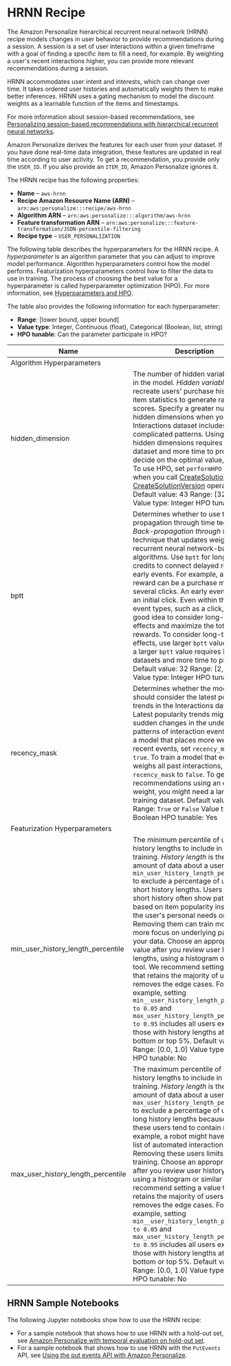 # HRNN Recipe<a name="native-recipe-hrnn"></a>

The Amazon Personalize hierarchical recurrent neural network \(HRNN\) recipe models changes in user behavior to provide recommendations during a session\. A session is a set of user interactions within a given timeframe with a goal of finding a specific item to fill a need, for example\. By weighting a user's recent interactions higher, you can provide more relevant recommendations during a session\.

HRNN accommodates user intent and interests, which can change over time\. It takes ordered user histories and automatically weights them to make better inferences\. HRNN uses a gating mechanism to model the discount weights as a learnable function of the items and timestamps\.

For more information about session\-based recommendations, see [Personalizing session\-based recommendations with hierarchical recurrent neural networks](https://arxiv.org/pdf/1706.04148.pdf)\.

Amazon Personalize derives the features for each user from your dataset\. If you have done real\-time data integration, these features are updated in real time according to user activity\. To get a recommendation, you provide only the `USER_ID`\. If you also provide an `ITEM_ID`, Amazon Personalize ignores it\.

The HRNN recipe has the following properties:
+  **Name** – `aws-hrnn`
+  **Recipe Amazon Resource Name \(ARN\)** – `arn:aws:personalize:::recipe/aws-hrnn`
+  **Algorithm ARN** – `arn:aws:personalize:::algorithm/aws-hrnn`
+  **Feature transformation ARN** – `arn:aws:personalize:::feature-transformation/JSON-percentile-filtering`
+  **Recipe type** – `USER_PERSONALIZATION`

The following table describes the hyperparameters for the HRNN recipe\. A *hyperparameter* is an algorithm parameter that you can adjust to improve model performance\. Algorithm hyperparameters control how the model performs\. Featurization hyperparameters control how to filter the data to use in training\. The process of choosing the best value for a hyperparameter is called hyperparameter optimization \(HPO\)\. For more information, see [Hyperparameters and HPO](customizing-solution-config-hpo.md)\. 

The table also provides the following information for each hyperparameter:
+ **Range**: \[lower bound, upper bound\]
+ **Value type**: Integer, Continuous \(float\), Categorical \(Boolean, list, string\)
+ **HPO tunable**: Can the parameter participate in HPO?


| Name | Description | 
| --- | --- | 
| Algorithm Hyperparameters | 
| hidden\_dimension |  The number of hidden variables used in the model\. *Hidden variables* recreate users' purchase history and item statistics to generate ranking scores\. Specify a greater number of hidden dimensions when your Interactions dataset includes more complicated patterns\. Using more hidden dimensions requires a larger dataset and more time to process\. To decide on the optimal value, use HPO\. To use HPO, set `performHPO` to `true` when you call [CreateSolution](API_CreateSolution.md) and [CreateSolutionVersion](API_CreateSolutionVersion.md) operations\. Default value: 43 Range: \[32, 256\] Value type: Integer HPO tunable: Yes  | 
| bptt |  Determines whether to use the back\-propagation through time technique\. *Back\-propagation through time* is a technique that updates weights in recurrent neural network\-based algorithms\. Use `bptt` for long\-term credits to connect delayed rewards to early events\. For example, a delayed reward can be a purchase made after several clicks\. An early event can be an initial click\. Even within the same event types, such as a click, it’s a good idea to consider long\-term effects and maximize the total rewards\. To consider long\-term effects, use larger `bptt` values\. Using a larger `bptt` value requires larger datasets and more time to process\. Default value: 32 Range: \[2, 32\] Value type: Integer HPO tunable: Yes  | 
| recency\_mask |  Determines whether the model should consider the latest popularity trends in the Interactions dataset\. Latest popularity trends might include sudden changes in the underlying patterns of interaction events\. To train a model that places more weight on recent events, set `recency_mask` to `true`\. To train a model that equally weighs all past interactions, set `recency_mask` to `false`\. To get good recommendations using an equal weight, you might need a larger training dataset\. Default value: `True` Range: `True` or `False` Value type: Boolean HPO tunable: Yes  | 
| Featurization Hyperparameters | 
| min\_user\_history\_length\_percentile |  The minimum percentile of user history lengths to include in model training\. *History length* is the total amount of data about a user\. Use `min_user_history_length_percentile` to exclude a percentage of users with short history lengths\. Users with a short history often show patterns based on item popularity instead of the user's personal needs or wants\. Removing them can train models with more focus on underlying patterns in your data\. Choose an appropriate value after you review user history lengths, using a histogram or similar tool\. We recommend setting a value that retains the majority of users, but removes the edge cases\.  For example, setting `min__user_history_length_percentile to 0.05` and `max_user_history_length_percentile to 0.95` includes all users except those with history lengths at the bottom or top 5%\. Default value: 0\.0 Range: \[0\.0, 1\.0\] Value type: Float HPO tunable: No  | 
| max\_user\_history\_length\_percentile |  The maximum percentile of user history lengths to include in model training\. *History length* is the total amount of data about a user\. Use `max_user_history_length_percentile` to exclude a percentage of users with long history lengths because data for these users tend to contain noise\. For example, a robot might have a long list of automated interactions\. Removing these users limits noise in training\. Choose an appropriate value after you review user history lengths using a histogram or similar tool\. We recommend setting a value that retains the majority of users but removes the edge cases\. For example, setting `min__user_history_length_percentile to 0.05` and `max_user_history_length_percentile to 0.95` includes all users except those with history lengths at the bottom or top 5%\. Default value: 0\.99 Range: \[0\.0, 1\.0\] Value type: Float HPO tunable: No  | 

## HRNN Sample Notebooks<a name="hrnn-sample-notebooks"></a>

The following Jupyter notebooks show how to use the HRNN recipe: 
+  For a sample notebook that shows how to use HRNN with a hold\-out set, see [Amazon Personalize with temporal evaluation on hold\-out set](https://github.com/aws-samples/amazon-personalize-samples/blob/master/advanced_examples/personalize_temporal_holdout.ipynb)\.
+  For a sample notebook that shows how to use HRNN with the `PutEvents` API, see [Using the put events API with Amazon Personalize](https://github.com/aws-samples/amazon-personalize-samples/blob/master/advanced_examples/personalize_putEvents_demo.ipynb)\.